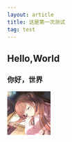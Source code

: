 ```yaml
---
layout: article
title: 这是第一次测试
tag: test
---
```

## Hello,World

### 你好，世界

![1737546135783](image/2025-01-08-first_test/1737546135783.png)

